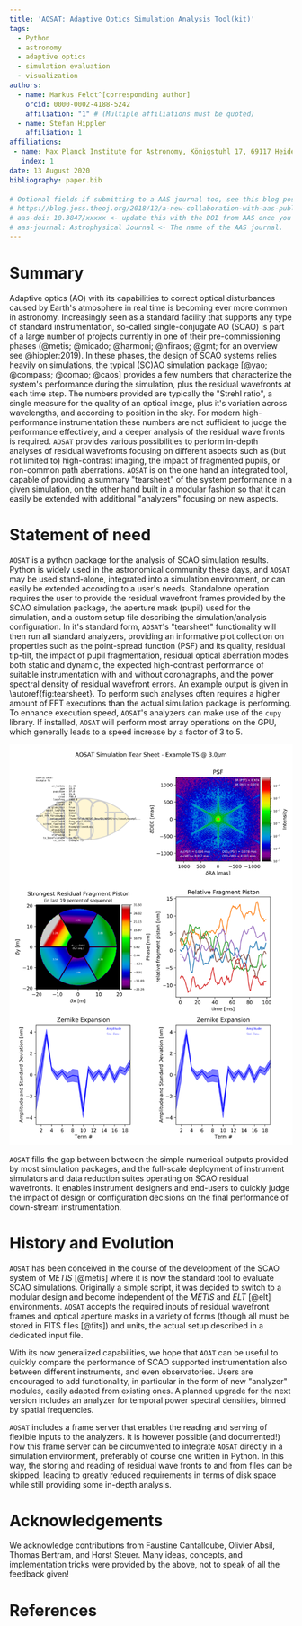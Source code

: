 ```yaml
---
title: 'AOSAT: Adaptive Optics Simulation Analysis Tool(kit)'
tags:
  - Python
  - astronomy
  - adaptive optics
  - simulation evaluation
  - visualization
authors:
  - name: Markus Feldt^[corresponding author]
    orcid: 0000-0002-4188-5242
    affiliation: "1" # (Multiple affiliations must be quoted)
  - name: Stefan Hippler
    affiliation: 1
affiliations:
 - name: Max Planck Institute for Astronomy, Königstuhl 17, 69117 Heidelberg, Germany
   index: 1
date: 13 August 2020
bibliography: paper.bib

# Optional fields if submitting to a AAS journal too, see this blog post:
# https://blog.joss.theoj.org/2018/12/a-new-collaboration-with-aas-publishing
# aas-doi: 10.3847/xxxxx <- update this with the DOI from AAS once you know it.
# aas-journal: Astrophysical Journal <- The name of the AAS journal.
---
```


# Summary

Adaptive optics (AO) with its capabilities to correct optical disturbances caused by Earth's
atmosphere in real time is becoming ever more common in astronomy.  Increasingly seen as a
standard facility that supports any type of standard instrumentation, so-called single-conjugate
AO (SCAO) is part of a large number of projects currently in one of their pre-commissioning phases
(@metis; @micado; @harmoni; @nfiraos; @gmt; for an overview see @hippler:2019).  In these phases, the
design of SCAO systems relies heavily on simulations, the typical (SC)AO simulation package [@yao; @compass; @oomao; @caos]
provides a few numbers that characterize the system's performance during the simulation,
plus the residual wavefronts at each time step.  The numbers provided are typically the "Strehl
ratio", a single measure for the quality of an optical image, plus it's variation across wavelengths,
and according to position in the sky.  For modern high-performance instrumentation these numbers
are not sufficient to judge the performance effectively, and a deeper analysis of the residual
wave fronts is required. `AOSAT` provides various possibilities to perform in-depth analyses of
residual wavefronts focusing on different aspects such as (but not limited to)
high-contrast imaging, the impact of fragmented pupils, or non-common path aberrations.
`AOSAT` is on the one hand an integrated tool, capable of providing a summary "tearsheet" of
the system performance in a given simulation, on the other hand built in a modular fashion so
that it can easily be extended with additional "analyzers" focusing on new aspects.

# Statement of need

`AOSAT` is a python package for the analysis of SCAO simulation results. Python is widely used
in the astronomical community these days, and `AOSAT` may be used stand-alone, integrated into
a simulation environment, or can easily be extended according to a user's needs.  Standalone
operation requires the user to provide the residual wavefront frames provided by the SCAO
simulation package, the aperture mask (pupil) used for the simulation, and a custom setup file
describing the simulation/analysis configuration.  In it's standard form, `AOSAT`'s "tearsheet"
functionality will then run all standard analyzers, providing an informative plot collection on
properties such as the point-spread function (PSF) and its quality, residual tip-tilt, the impact
of pupil fragmentation, residual optical aberration modes both static and dynamic, the expected
high-contrast performance of suitable instrumentation with and without coronagraphs, and the power
spectral density of residual wavefront errors. An example output is given in \autoref{fig:tearsheet}.
 To perform such analyses often requires a higher amount of FFT executions than the actual simulation
 package is performing.  To enhance execution speed, `AOSAT`'s analyzers can make use of the `cupy`
 library. If installed, `AOSAT` will perform most array operations on the GPU, which generally leads
 to a speed increase by a factor of 3 to 5.

 ![Page 1 of an example tearsheet made from one of the provided examples.\label{fig:tearsheet}](tearsheet.png)

`AOSAT` fills the gap between between the simple numerical outputs provided by most simulation packages,
and the full-scale deployment of instrument simulators and data reduction suites operating on SCAO
residual wavefronts. It enables instrument designers and end-users to quickly judge the impact of design or
configuration decisions on the final performance of down-stream instrumentation.


# History and Evolution

`AOSAT` has been conceived in the course of the development of the SCAO system of *METIS* [@metis]
where it is now the standard tool to evaluate SCAO simulations.  Originally a simple script,
it was decided to switch to a modular design and become independent of the *METIS* and *ELT* [@elt]
environments.  `AOSAT` accepts the required inputs of residual wavefront frames and
optical aperture masks in a variety of forms (though all must be stored in FITS files [@fits]) and units,
the actual setup described in a dedicated input file.

With its now generalized capabilities, we hope that `AOAT` can be useful to quickly
compare the performance of SCAO supported instrumentation also between different instruments,
and even observatories.  Users are encouraged to add functionality, in particular in the form of
new "analyzer" modules, easily adapted from existing ones.  A planned upgrade for the next version
includes an analyzer for temporal power spectral densities, binned by spatial frequencies.

`AOSAT` includes a frame server that enables the reading and serving of flexible inputs to the analyzers.
It is however possible (and documented!) how this frame server can be circumvented to integrate `AOSAT`
directly in a simulation environment, preferably of course one written in Python.  In this way, the storing
and reading of residual wave fronts to and from files can be skipped, leading to greatly reduced
requirements in terms of disk space while still providing some in-depth analysis.



# Acknowledgements

We acknowledge contributions from Faustine Cantalloube, Olivier Absil, Thomas Bertram, and Horst Steuer.
Many ideas, concepts, and implementation tricks were provided by the above, not to speak of all the feedback given!


# References
